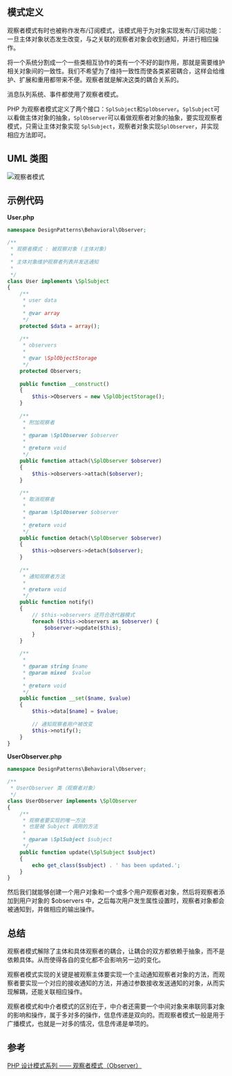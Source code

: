 ## 模式定义
观察者模式有时也被称作发布/订阅模式，该模式用于为对象实现发布/订阅功能：一旦主体对象状态发生改变，与之关联的观察者对象会收到通知，并进行相应操作。

将一个系统分割成一个一些类相互协作的类有一个不好的副作用，那就是需要维护相关对象间的一致性。我们不希望为了维持一致性而使各类紧密耦合，这样会给维护、扩展和重用都带来不便。观察者就是解决这类的耦合关系的。

消息队列系统、事件都使用了观察者模式。

PHP 为观察者模式定义了两个接口：`SplSubject`和`SplObserver`。`SplSubject`可以看做主体对象的抽象，`SplObserver`可以看做观察者对象的抽象，要实现观察者模式，只需让主体对象实现 `SplSubject`，观察者对象实现`SplObserver`，并实现相应方法即可。


## UML 类图
![观察者模式](http://cnd.qiniu.lin07ux.cn/markdown/1468056838147.png)


## 示例代码

**User.php**

```php
namespace DesignPatterns\Behavioral\Observer;

/**
 * 观察者模式 : 被观察对象 (主体对象)
 *
 * 主体对象维护观察者列表并发送通知
 *
 */
class User implements \SplSubject
{
    /**
     * user data
     *
     * @var array
     */
    protected $data = array();
    
    /**
     * observers
     *
     * @var \SplObjectStorage
     */
    protected Observers;
    
    public function __construct()
    {
        $this->Observers = new \SplObjectStorage();
    }
    
    /**
     * 附加观察者
     *
     * @param \SplObserver $observer
     *
     * @return void
     */
    public function attach(\SplObserver $observer)
    {
        $this->observers->attach($observer);
    }
    
    /**
     * 取消观察者
     *
     * @param \SplObserver $observer
     *
     * @return void
     */
    public function detach(\SplObserver $observer)
    {
        $this->observers->detach($observer);
    }
    
    /**
     * 通知观察者方法
     *
     * @return void
     */
    public function notify()
    {
        // $this->observers 还符合迭代器模式
        foreach ($this->observers as $observer) {
            $observer->update($this);
        }
    }
    
    /**
     *
     * @param string $name
     * @param mixed  $value
     *
     * @return void
     */
    public function __set($name, $value)
    {
        $this->data[$name] = $value;
        
        // 通知观察者用户被改变
        $this->notify();
    }
}
```

**UserObserver.php**

```php
namespace DesignPatterns\Behavioral\Observer;

/**
 * UserObserver 类（观察者对象）
 */
class UserObserver implements \SplObserver
{
    /**
     * 观察者要实现的唯一方法
     * 也是被 Subject 调用的方法
     *
     * @param \SplSubject $subject
     */
    public function update(\SplSubject $subject)
    {
        echo get_class($subject) . ' has been updated.';
    }
}
```

然后我们就能够创建一个用户对象和一个或多个用户观察者对象，然后将观察者添加到用户对象的 $observers 中，之后每次用户发生属性设置时，观察者对象都会被通知到，并做相应的输出操作。


## 总结
观察者模式解除了主体和具体观察者的耦合，让耦合的双方都依赖于抽象，而不是依赖具体。从而使得各自的变化都不会影响另一边的变化。

观察者模式实现的关键是被观察主体要实现一个主动通知观察者对象的方法，而观察者要实现一个对应的接收通知的方法，并通过参数接收发送通知的对象，从而实现解耦，还能关联相应操作。

观察者模式和中介者模式的区别在于，中介者还需要一个中间对象来串联同事对象的影响和操作，属于多对多的操作，信息传递是双向的。而观察者模式一般是用于广播模式，也就是一对多的情况，信息传递是单项的。


## 参考
[PHP 设计模式系列 —— 观察者模式（Observer）](http://laravelacademy.org/post/2935.html)

